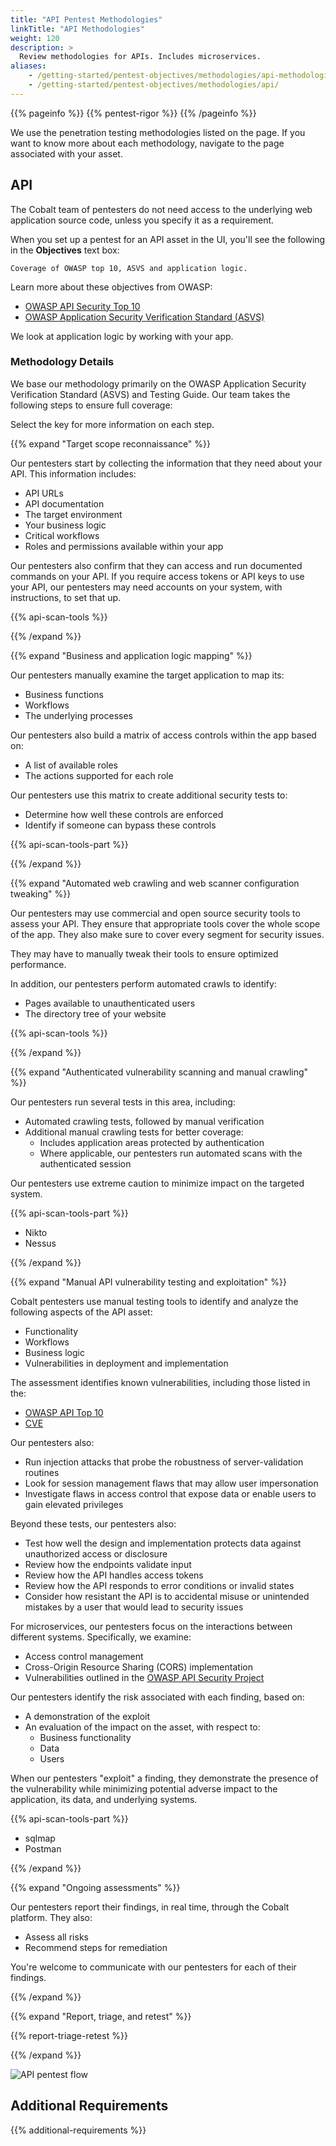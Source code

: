 ```yaml
---
title: "API Pentest Methodologies"
linkTitle: "API Methodologies"
weight: 120
description: >
  Review methodologies for APIs. Includes microservices.
aliases:
    - /getting-started/pentest-objectives/methodologies/api-methodologies/
    - /getting-started/pentest-objectives/methodologies/api/
---
```


{{% pageinfo %}}
{{% pentest-rigor %}}
{{% /pageinfo %}}

We use the penetration testing methodologies listed on the page. If you want to know more
about each methodology, navigate to the page associated with your asset.

## API

The Cobalt team of pentesters do not need access to the underlying web application source code,
unless you specify it as a requirement.

When you set up a pentest for an API asset in the UI, you'll see the following in the
**Objectives** text box:

```
Coverage of OWASP top 10, ASVS and application logic.
```

Learn more about these objectives from OWASP:

- [OWASP API Security Top 10](https://owasp.org/www-project-api-security)
- [OWASP Application Security Verification Standard (ASVS)](https://owasp.org/www-project-application-security-verification-standard)

We look at application logic by working with your app.

### Methodology Details

We base our methodology primarily on the OWASP Application Security Verification Standard (ASVS)
and Testing Guide. Our team takes the following steps to ensure full coverage:

Select the <i style="font-size:x-large; color: #0047AB" class="fas fa-chevron-right"></i> key for more information on each step.

{{% expand "Target scope reconnaissance" %}}
</br>

Our pentesters start by collecting the information that they need about your API. This information includes:

- API URLs
- API documentation
- The target environment
- Your business logic
- Critical workflows
- Roles and permissions available within your app

Our pentesters also confirm that they can access and run documented commands on
your API. If you require access tokens or API keys to use your API, our
pentesters may need accounts on your system, with instructions, to set that up.

{{% api-scan-tools %}}

{{% /expand %}}

{{% expand "Business and application logic mapping" %}}
</br>

Our pentesters manually examine the target application to map its:

- Business functions
- Workflows
- The underlying processes

Our pentesters also build a matrix of access controls within the app based on:

- A list of available roles
- The actions supported for each role

Our pentesters use this matrix to create additional security tests to:

- Determine how well these controls are enforced
- Identify if someone can bypass these controls

{{% api-scan-tools-part %}}

{{% /expand %}}

{{% expand "Automated web crawling and web scanner configuration tweaking" %}}
</br>

Our pentesters may use commercial and open source security tools to assess
your API. They ensure that appropriate tools cover the whole scope of the app.
They also make sure to cover every segment for security issues.

They may have to manually tweak their tools to ensure optimized performance. 

In addition, our pentesters perform automated crawls to identify:

- Pages available to unauthenticated users
- The directory tree of your website

{{% api-scan-tools %}}

{{% /expand %}}

{{% expand "Authenticated vulnerability scanning and manual crawling" %}}
</br>

Our pentesters run several tests in this area, including:

- Automated crawling tests, followed by manual verification
- Additional manual crawling tests for better coverage:
  - Includes application areas protected by authentication
  - Where applicable, our pentesters run automated scans with the authenticated session

Our pentesters use extreme caution to minimize impact on the targeted system.

{{% api-scan-tools-part %}}
- Nikto
- Nessus

{{% /expand %}}

{{% expand "Manual API vulnerability testing and exploitation" %}}
</br>

Cobalt pentesters use manual testing tools to identify and analyze the following aspects of the API asset:

- Functionality
- Workflows
- Business logic
- Vulnerabilities in deployment and implementation

The assessment identifies known vulnerabilities, including those listed in the:

- [OWASP API Top 10](https://owasp.org/www-project-api-security/)
- [CVE](https://cve.mitre.org/)

Our pentesters also:

- Run injection attacks that probe the robustness of server-validation routines
- Look for session management flaws that may allow user impersonation
- Investigate flaws in access control that expose data or enable users to gain elevated privileges

Beyond these tests, our pentesters also:

- Test how well the design and implementation protects data against unauthorized access or disclosure
- Review how the endpoints validate input
- Review how the API handles access tokens
- Review how the API responds to error conditions or invalid states
- Consider how resistant the API is to accidental misuse or unintended mistakes by a user that would lead to security issues

For microservices, our pentesters focus on the interactions between different systems. Specifically, we examine:

- Access control management
- Cross-Origin Resource Sharing (CORS) implementation
- Vulnerabilities outlined in the [OWASP API Security Project](https://owasp.org/www-project-api-security/)

Our pentesters identify the risk associated with each finding, based on:

- A demonstration of the exploit
- An evaluation of the impact on the asset, with respect to:
  - Business functionality
  - Data
  - Users

When our pentesters "exploit" a finding, they demonstrate the presence of the vulnerability
while minimizing potential adverse impact to the application, its data, and underlying systems.  

{{% api-scan-tools-part %}}
- sqlmap  
- Postman  

{{% /expand %}}

{{% expand "Ongoing assessments" %}}
</br>

Our pentesters report their findings, in real time, through the Cobalt platform.
They also:

- Assess all risks
- Recommend steps for remediation

You're welcome to communicate with our pentesters for each of their findings.

{{% /expand %}}

{{% expand "Report, triage, and retest" %}}
</br>

{{% report-triage-retest %}}

{{% /expand %}}

![API pentest flow](/gsg/APIPentest.png)

## Additional Requirements

{{% additional-requirements %}}
